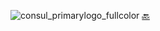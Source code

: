 ![consul_primarylogo_fullcolor](https://user-images.githubusercontent.com/9472095/52746776-3a5c1500-2fda-11e9-9cc7-349e45971d06.png)
[ :back: ](../../ReadMe.md)
